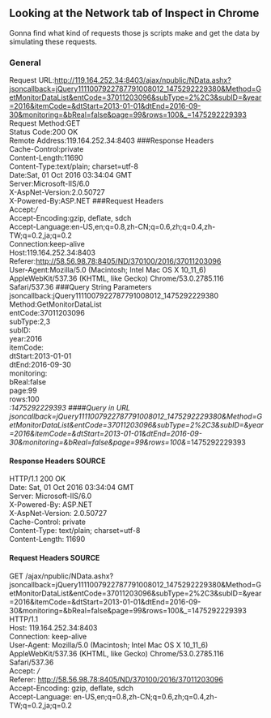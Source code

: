 ## Looking at the Network tab of Inspect in Chrome
Gonna find what kind of requests those js scripts make and get the data by simulating these requests.

### General
Request URL:http://119.164.252.34:8403/ajax/npublic/NData.ashx?jsoncallback=jQuery1111007922787791008012_1475292229380&Method=GetMonitorDataList&entCode=37011203096&subType=2%2C3&subID=&year=2016&itemCode=&dtStart=2013-01-01&dtEnd=2016-09-30&monitoring=&bReal=false&page=99&rows=100&_=1475292229393  
Request Method:GET  
Status Code:200 OK  
Remote Address:119.164.252.34:8403
###Response Headers  
Cache-Control:private  
Content-Length:11690  
Content-Type:text/plain; charset=utf-8  
Date:Sat, 01 Oct 2016 03:34:04 GMT  
Server:Microsoft-IIS/6.0  
X-AspNet-Version:2.0.50727  
X-Powered-By:ASP.NET
###Request Headers  
Accept:*/*  
Accept-Encoding:gzip, deflate, sdch  
Accept-Language:en-US,en;q=0.8,zh-CN;q=0.6,zh;q=0.4,zh-TW;q=0.2,ja;q=0.2  
Connection:keep-alive  
Host:119.164.252.34:8403  
Referer:http://58.56.98.78:8405/ND/370100/2016/37011203096  
User-Agent:Mozilla/5.0 (Macintosh; Intel Mac OS X 10_11_6) AppleWebKit/537.36 (KHTML, like Gecko) Chrome/53.0.2785.116 Safari/537.36
###Query String Parameters  
jsoncallback:jQuery1111007922787791008012_1475292229380  
Method:GetMonitorDataList  
entCode:37011203096  
subType:2,3  
subID:  
year:2016  
itemCode:  
dtStart:2013-01-01  
dtEnd:2016-09-30  
monitoring:  
bReal:false  
page:99  
rows:100  
_:1475292229393
####Query in URL
jsoncallback=jQuery1111007922787791008012_1475292229380&Method=GetMonitorDataList&entCode=37011203096&subType=2%2C3&subID=&year=2016&itemCode=&dtStart=2013-01-01&dtEnd=2016-09-30&monitoring=&bReal=false&page=99&rows=100&_=1475292229393

#### Response Headers SOURCE
HTTP/1.1 200 OK  
Date: Sat, 01 Oct 2016 03:34:04 GMT  
Server: Microsoft-IIS/6.0  
X-Powered-By: ASP.NET  
X-AspNet-Version: 2.0.50727  
Cache-Control: private  
Content-Type: text/plain; charset=utf-8  
Content-Length: 11690  

#### Request Headers SOURCE
GET /ajax/npublic/NData.ashx?jsoncallback=jQuery1111007922787791008012_1475292229380&Method=GetMonitorDataList&entCode=37011203096&subType=2%2C3&subID=&year=2016&itemCode=&dtStart=2013-01-01&dtEnd=2016-09-30&monitoring=&bReal=false&page=99&rows=100&_=1475292229393 HTTP/1.1  
Host: 119.164.252.34:8403  
Connection: keep-alive  
User-Agent: Mozilla/5.0 (Macintosh; Intel Mac OS X 10_11_6) AppleWebKit/537.36 (KHTML, like Gecko) Chrome/53.0.2785.116 Safari/537.36  
Accept: */*  
Referer: http://58.56.98.78:8405/ND/370100/2016/37011203096  
Accept-Encoding: gzip, deflate, sdch  
Accept-Language: en-US,en;q=0.8,zh-CN;q=0.6,zh;q=0.4,zh-TW;q=0.2,ja;q=0.2  
